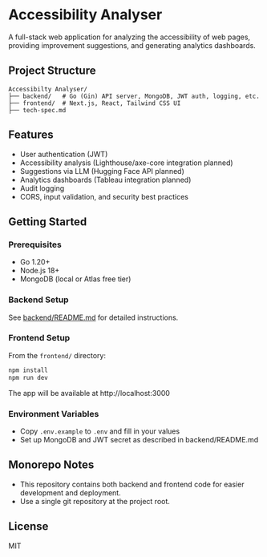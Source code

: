 # Accessibility Analyser

A full-stack web application for analyzing the accessibility of web pages, providing improvement suggestions, and generating analytics dashboards.

## Project Structure

```
Accessibilty Analyser/
├── backend/   # Go (Gin) API server, MongoDB, JWT auth, logging, etc.
├── frontend/  # Next.js, React, Tailwind CSS UI
├── tech-spec.md
```

## Features
- User authentication (JWT)
- Accessibility analysis (Lighthouse/axe-core integration planned)
- Suggestions via LLM (Hugging Face API planned)
- Analytics dashboards (Tableau integration planned)
- Audit logging
- CORS, input validation, and security best practices

## Getting Started

### Prerequisites
- Go 1.20+
- Node.js 18+
- MongoDB (local or Atlas free tier)

### Backend Setup
See [backend/README.md](backend/README.md) for detailed instructions.

### Frontend Setup
From the `frontend/` directory:
```bash
npm install
npm run dev
```
The app will be available at http://localhost:3000

### Environment Variables
- Copy `.env.example` to `.env` and fill in your values
- Set up MongoDB and JWT secret as described in backend/README.md

## Monorepo Notes
- This repository contains both backend and frontend code for easier development and deployment.
- Use a single git repository at the project root.

## License
MIT
